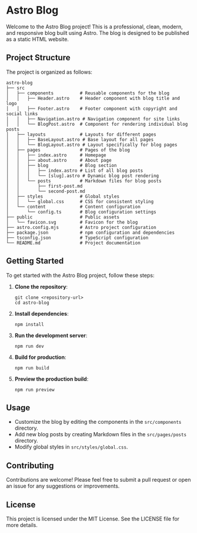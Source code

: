 # Astro Blog

Welcome to the Astro Blog project! This is a professional, clean, modern, and responsive blog built using Astro. The blog is designed to be published as a static HTML website.

## Project Structure

The project is organized as follows:

```
astro-blog
├── src
│   ├── components          # Reusable components for the blog
│   │   ├── Header.astro    # Header component with blog title and logo
│   │   ├── Footer.astro    # Footer component with copyright and social links
│   │   ├── Navigation.astro # Navigation component for site links
│   │   └── BlogPost.astro  # Component for rendering individual blog posts
│   ├── layouts             # Layouts for different pages
│   │   ├── BaseLayout.astro # Base layout for all pages
│   │   └── BlogLayout.astro # Layout specifically for blog pages
│   ├── pages               # Pages of the blog
│   │   ├── index.astro     # Homepage
│   │   ├── about.astro     # About page
│   │   ├── blog            # Blog section
│   │   │   ├── index.astro # List of all blog posts
│   │   │   └── [slug].astro # Dynamic blog post rendering
│   │   └── posts           # Markdown files for blog posts
│   │       ├── first-post.md
│   │       └── second-post.md
│   ├── styles              # Global styles
│   │   └── global.css      # CSS for consistent styling
│   └── content             # Content configuration
│       └── config.ts       # Blog configuration settings
├── public                  # Public assets
│   └── favicon.svg         # Favicon for the blog
├── astro.config.mjs        # Astro project configuration
├── package.json            # npm configuration and dependencies
├── tsconfig.json           # TypeScript configuration
└── README.md               # Project documentation
```

## Getting Started

To get started with the Astro Blog project, follow these steps:

1. **Clone the repository**:
   ```
   git clone <repository-url>
   cd astro-blog
   ```

2. **Install dependencies**:
   ```
   npm install
   ```

3. **Run the development server**:
   ```
   npm run dev
   ```

4. **Build for production**:
   ```
   npm run build
   ```

5. **Preview the production build**:
   ```
   npm run preview
   ```

## Usage

- Customize the blog by editing the components in the `src/components` directory.
- Add new blog posts by creating Markdown files in the `src/pages/posts` directory.
- Modify global styles in `src/styles/global.css`.

## Contributing

Contributions are welcome! Please feel free to submit a pull request or open an issue for any suggestions or improvements.

## License

This project is licensed under the MIT License. See the LICENSE file for more details.